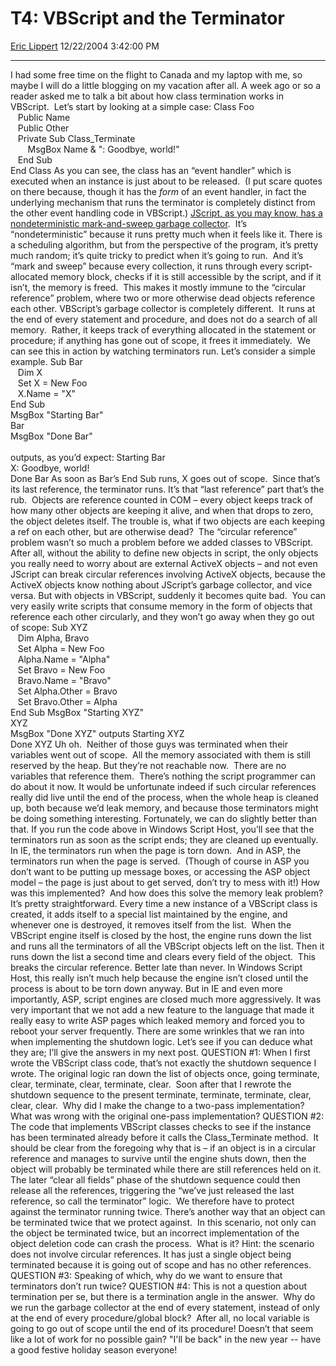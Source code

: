 # T4: VBScript and the Terminator

[Eric Lippert](https://social.msdn.microsoft.com/profile/Eric%20Lippert) 12/22/2004 3:42:00 PM

-----

I had some free time on the flight to Canada and my laptop with me, so maybe I will do a little blogging on my vacation after all. A week ago or so a reader asked me to talk a bit about how class termination works in VBScript.  Let’s start by looking at a simple case: Class Foo  
   Public Name  
   Public Other    
   Private Sub Class\_Terminate  
       MsgBox Name & ": Goodbye, world\!"  
   End Sub  
End Class As you can see, the class has an “event handler” which is executed when an instance is just about to be released.  (I put scare quotes on there because, though it has the *form* of an event handler, in fact the underlying mechanism that runs the terminator is completely distinct from the other event handling code in VBScript.) [JScript, as you may know, has a nondeterministic mark-and-sweep garbage collector](http://blogs.msdn.com/ericlippert/archive/2003/09/17/53038.aspx).  It’s “nondeterministic” because it runs pretty much when it feels like it. There is a scheduling algorithm, but from the perspective of the program, it’s pretty much random; it’s quite tricky to predict when it’s going to run.  And it’s “mark and sweep” because every collection, it runs through every script-allocated memory block, checks if it is still accessible by the script, and if it isn’t, the memory is freed.  This makes it mostly immune to the “circular reference” problem, where two or more otherwise dead objects reference each other. VBScript’s garbage collector is completely different.  It runs at the end of every statement and procedure, and does not do a search of all memory.  Rather, it keeps track of everything allocated in the statement or procedure; if anything has gone out of scope, it frees it immediately.  We can see this in action by watching terminators run. Let’s consider a simple example. Sub Bar  
   Dim X  
   Set X = New Foo  
   X.Name = "X"  
End Sub  
MsgBox "Starting Bar"  
Bar  
MsgBox "Done Bar"  
   
outputs, as you’d expect: Starting Bar  
X: Goodbye, world\!  
Done Bar As soon as Bar’s End Sub runs, X goes out of scope.  Since that’s its last reference, the terminator runs. It’s that “last reference” part that’s the rub.  Objects are reference counted in COM – every object keeps track of how many other objects are keeping it alive, and when that drops to zero, the object deletes itself. The trouble is, what if two objects are each keeping a ref on each other, but are otherwise dead?  The “circular reference” problem wasn’t so much a problem before we added classes to VBScript. After all, without the ability to define new objects in script, the only objects you really need to worry about are external ActiveX objects – and not even JScript can break circular references involving ActiveX objects, because the ActiveX objects know nothing about JScript’s garbage collector, and vice versa. But with objects in VBScript, suddenly it becomes quite bad.  You can very easily write scripts that consume memory in the form of objects that reference each other circularly, and they won’t go away when they go out of scope: Sub XYZ  
   Dim Alpha, Bravo  
   Set Alpha = New Foo  
   Alpha.Name = "Alpha"  
   Set Bravo = New Foo  
   Bravo.Name = "Bravo"  
   Set Alpha.Other = Bravo  
   Set Bravo.Other = Alpha  
End Sub MsgBox "Starting XYZ"  
XYZ  
MsgBox "Done XYZ" outputs Starting XYZ  
Done XYZ Uh oh.  Neither of those guys was terminated when their variables went out of scope.  All the memory associated with them is still reserved by the heap. But they’re not reachable now.  There are no variables that reference them.  There’s nothing the script programmer can do about it now. It would be unfortunate indeed if such circular references really did live until the end of the process, when the whole heap is cleaned up, both because we’d leak memory, and because those terminators might be doing something interesting. Fortunately, we can do slightly better than that. If you run the code above in Windows Script Host, you’ll see that the terminators run as soon as the script ends; they are cleaned up eventually.  In IE, the terminators run when the page is torn down.  And in ASP, the terminators run when the page is served.  (Though of course in ASP you don’t want to be putting up message boxes, or accessing the ASP object model – the page is just about to get served, don’t try to mess with it\!) How was this implemented?  And how does this solve the memory leak problem? It’s pretty straightforward. Every time a new instance of a VBScript class is created, it adds itself to a special list maintained by the engine, and whenever one is destroyed, it removes itself from the list.  When the VBScript engine itself is closed by the host, the engine runs down the list and runs all the terminators of all the VBScript objects left on the list. Then it runs down the list a second time and clears every field of the object.  This breaks the circular reference. Better late than never. In Windows Script Host, this really isn’t much help because the engine isn’t closed until the process is about to be torn down anyway. But in IE and even more importantly, ASP, script engines are closed much more aggressively. It was very important that we not add a new feature to the language that made it really easy to write ASP pages which leaked memory and forced you to reboot your server frequently. There are some wrinkles that we ran into when implementing the shutdown logic. Let’s see if you can deduce what they are; I’ll give the answers in my next post. QUESTION \#1: When I first wrote the VBScript class code, that’s not exactly the shutdown sequence I wrote. The original logic ran down the list of objects once, going terminate, clear, terminate, clear, terminate, clear.  Soon after that I rewrote the shutdown sequence to the present terminate, terminate, terminate, clear, clear, clear.  Why did I make the change to a two-pass implementation? What was wrong with the original one-pass implementation? QUESTION \#2: The code that implements VBScript classes checks to see if the instance has been terminated already before it calls the Class\_Terminate method.  It should be clear from the foregoing why that is – if an object is in a circular reference and manages to survive until the engine shuts down, then the object will probably be terminated while there are still references held on it.  The later “clear all fields” phase of the shutdown sequence could then release all the references, triggering the “we’ve just released the last reference, so call the terminator” logic.  We therefore have to protect against the terminator running twice. There’s another way that an object can be terminated twice that we protect against.  In this scenario, not only can the object be terminated twice, but an incorrect implementation of the object deletion code can crash the process.  What is it? Hint: the scenario does not involve circular references. It has just a single object being terminated because it is going out of scope and has no other references. QUESTION \#3: Speaking of which, why do we want to ensure that terminators don’t run twice? QUESTION \#4: This is not a question about termination per se, but there is a termination angle in the answer.  Why do we run the garbage collector at the end of every statement, instead of only at the end of every procedure/global block?  After all, no local variable is going to go out of scope until the end of its procedure\! Doesn’t that seem like a lot of work for no possible gain? "I'll be back" in the new year -- have a good festive holiday season everyone\!


